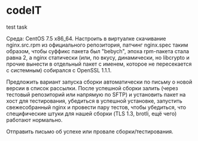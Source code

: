 # codeIT
test task 
  

Среда: CentOS 7.5 x86_64.
Настроить в виртуалке скачивание nginx.src.rpm из официального репозитория, патчинг nginx.spec таким образом, чтобы суффикс пакета был "bebych", эпоха rpm-пакета стала равна 2, а nginx статически (или, по вкусу, динамически, но libcrypto и прочие вынести в отдельный пакет с именем, которое не пересекается с системным) собирался с OpenSSL 1.1.1.  
  
Предложить вариант запуска сборки автоматически по письму о новой версии в список рассылки. После успешной сборки залить (через тестовый репозиторий или напрямую по SFTP) и установить пакет на хост для тестирования, убедиться в успешной установке, запустить свежесобранный nginx и провести пару тестов, чтобы убедиться, что специфические штуки для нашей сборки (TLS 1.3, brotli, ещё чего) работают нормально.  
  
Отправить письмо об успехе или провале сборки/тестирования.
